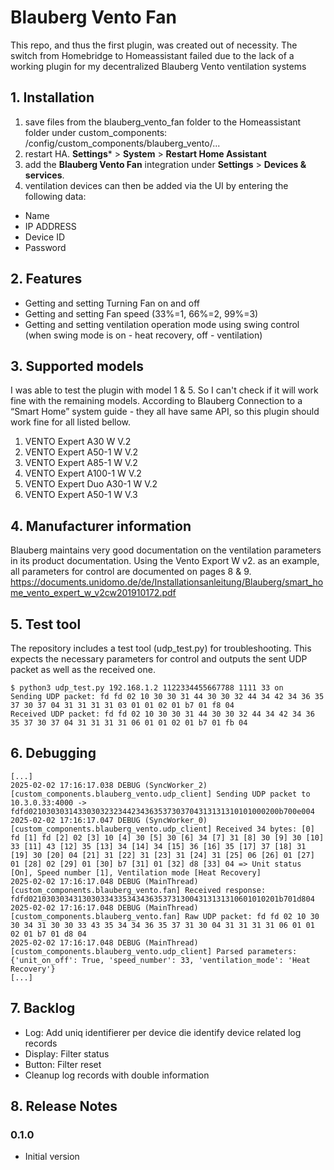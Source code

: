 # Blauberg Vento Fan
This repo, and thus the first plugin, was created out of necessity.
The switch from Homebridge to Homeassistant failed due to the lack of a working plugin for my decentralized Blauberg Vento ventilation systems

## 1. Installation
1. save files from the blauberg_vento_fan folder to the Homeassistant folder under custom_components: /config/custom_components/blauberg_vento/...
2. restart HA. **Settings*** > **System** > **Restart Home Assistant**
3. add the **Blauberg Vento Fan** integration under **Settings** > **Devices & services**.
4. ventilation devices can then be added via the UI by entering the following data:
- Name
- IP ADDRESS
- Device ID
- Password

## 2. Features
- Getting and setting Turning Fan on and off
- Getting and setting Fan speed (33%=1, 66%=2, 99%=3)
- Getting and setting ventilation operation mode using swing control (when swing mode is on - heat recovery, off - ventilation)

## 3. Supported models
I was able to test the plugin with model 1 & 5. So I can't check if it will work fine with the remaining models.
According to Blauberg Connection to a “Smart Home” system guide - they all have same API, so this plugin should work fine for all listed bellow.

1. VENTO Expert A30 W V.2
2. VENTO Expert A50-1 W V.2
3. VENTO Expert A85-1 W V.2
4. VENTO Expert A100-1 W V.2
5. VENTO Expert Duo A30-1 W V.2
6. VENTO Expert A50-1 W V.3

## 4. Manufacturer information
Blauberg maintains very good documentation on the ventilation parameters in its product documentation.
Using the Vento Export W v2. as an example, all parameters for control are documented on pages 8 & 9.
https://documents.unidomo.de/de/Installationsanleitung/Blauberg/smart_home_vento_expert_w_v2cw201910172.pdf

## 5. Test tool
The repository includes a test tool (udp_test.py) for troubleshooting.
This expects the necessary parameters for control and outputs the sent UDP packet as well as the received one.
```console
$ python3 udp_test.py 192.168.1.2 1122334455667788 1111 33 on
Sending UDP packet: fd fd 02 10 30 30 31 44 30 30 32 44 34 42 34 36 35 37 30 37 04 31 31 31 31 03 01 01 02 01 b7 01 f8 04
Received UDP packet: fd fd 02 10 30 30 31 44 30 30 32 44 34 42 34 36 35 37 30 37 04 31 31 31 31 06 01 01 02 01 b7 01 fb 04
```

## 6. Debugging
```console
[...]
2025-02-02 17:16:17.038 DEBUG (SyncWorker_2) [custom_components.blauberg_vento.udp_client] Sending UDP packet to 10.3.0.33:4000 -> fdfd02103030314330303232344234363537303704313131310101000200b700e004
2025-02-02 17:16:17.047 DEBUG (SyncWorker_0) [custom_components.blauberg_vento.udp_client] Received 34 bytes: [0] fd [1] fd [2] 02 [3] 10 [4] 30 [5] 30 [6] 34 [7] 31 [8] 30 [9] 30 [10] 33 [11] 43 [12] 35 [13] 34 [14] 34 [15] 36 [16] 35 [17] 37 [18] 31 [19] 30 [20] 04 [21] 31 [22] 31 [23] 31 [24] 31 [25] 06 [26] 01 [27] 01 [28] 02 [29] 01 [30] b7 [31] 01 [32] d8 [33] 04 => Unit status [On], Speed number [1], Ventilation mode [Heat Recovery]
2025-02-02 17:16:17.048 DEBUG (MainThread) [custom_components.blauberg_vento.fan] Received response: fdfd02103030343130303343353434363537313004313131310601010201b701d804
2025-02-02 17:16:17.048 DEBUG (MainThread) [custom_components.blauberg_vento.fan] Raw UDP packet: fd fd 02 10 30 30 34 31 30 30 33 43 35 34 34 36 35 37 31 30 04 31 31 31 31 06 01 01 02 01 b7 01 d8 04
2025-02-02 17:16:17.048 DEBUG (MainThread) [custom_components.blauberg_vento.udp_client] Parsed parameters: {'unit_on_off': True, 'speed_number': 33, 'ventilation_mode': 'Heat Recovery'}
[...]
```

## 7. Backlog
- Log: Add uniq identifierer per device die identify device related log records
- Display: Filter status
- Button: Filter reset
- Cleanup log records with double information

## 8. Release Notes

### 0.1.0
- Initial version
